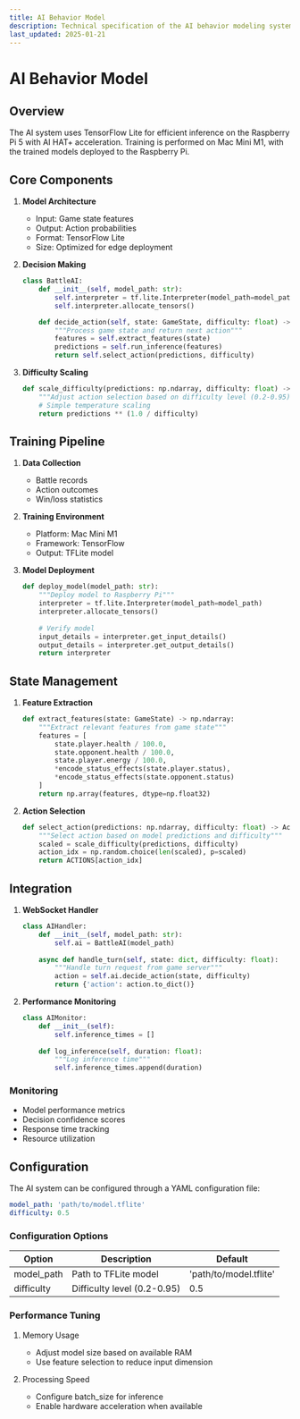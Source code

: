 ```yaml
---
title: AI Behavior Model
description: Technical specification of the AI behavior modeling system, including implementation details and usage guidelines
last_updated: 2025-01-21
---
```


# AI Behavior Model

## Overview

The AI system uses TensorFlow Lite for efficient inference on the Raspberry Pi 5 with AI HAT+ acceleration. Training is performed on Mac Mini M1, with the trained models deployed to the Raspberry Pi.

## Core Components

1. **Model Architecture**
   - Input: Game state features
   - Output: Action probabilities
   - Format: TensorFlow Lite
   - Size: Optimized for edge deployment

2. **Decision Making**
   ```python
   class BattleAI:
       def __init__(self, model_path: str):
           self.interpreter = tf.lite.Interpreter(model_path=model_path)
           self.interpreter.allocate_tensors()
   
       def decide_action(self, state: GameState, difficulty: float) -> Action:
           """Process game state and return next action"""
           features = self.extract_features(state)
           predictions = self.run_inference(features)
           return self.select_action(predictions, difficulty)
   ```

3. **Difficulty Scaling**
   ```python
   def scale_difficulty(predictions: np.ndarray, difficulty: float) -> np.ndarray:
       """Adjust action selection based on difficulty level (0.2-0.95)"""
       # Simple temperature scaling
       return predictions ** (1.0 / difficulty)
   ```

## Training Pipeline

1. **Data Collection**
   - Battle records
   - Action outcomes
   - Win/loss statistics

2. **Training Environment**
   - Platform: Mac Mini M1
   - Framework: TensorFlow
   - Output: TFLite model

3. **Model Deployment**
   ```python
   def deploy_model(model_path: str):
       """Deploy model to Raspberry Pi"""
       interpreter = tf.lite.Interpreter(model_path=model_path)
       interpreter.allocate_tensors()
       
       # Verify model
       input_details = interpreter.get_input_details()
       output_details = interpreter.get_output_details()
       return interpreter
   ```

## State Management

1. **Feature Extraction**
   ```python
   def extract_features(state: GameState) -> np.ndarray:
       """Extract relevant features from game state"""
       features = [
           state.player.health / 100.0,
           state.opponent.health / 100.0,
           state.player.energy / 100.0,
           *encode_status_effects(state.player.status),
           *encode_status_effects(state.opponent.status)
       ]
       return np.array(features, dtype=np.float32)
   ```

2. **Action Selection**
   ```python
   def select_action(predictions: np.ndarray, difficulty: float) -> Action:
       """Select action based on model predictions and difficulty"""
       scaled = scale_difficulty(predictions, difficulty)
       action_idx = np.random.choice(len(scaled), p=scaled)
       return ACTIONS[action_idx]
   ```

## Integration

1. **WebSocket Handler**
   ```python
   class AIHandler:
       def __init__(self, model_path: str):
           self.ai = BattleAI(model_path)
           
       async def handle_turn(self, state: dict, difficulty: float):
           """Handle turn request from game server"""
           action = self.ai.decide_action(state, difficulty)
           return {'action': action.to_dict()}
   ```

2. **Performance Monitoring**
   ```python
   class AIMonitor:
       def __init__(self):
           self.inference_times = []
           
       def log_inference(self, duration: float):
           """Log inference time"""
           self.inference_times.append(duration)
   ```

### Monitoring
* Model performance metrics
* Decision confidence scores
* Response time tracking
* Resource utilization

## Configuration

The AI system can be configured through a YAML configuration file:

```yaml
model_path: 'path/to/model.tflite'
difficulty: 0.5
```

### Configuration Options

| Option | Description | Default |
|--------|-------------|---------|
| model_path | Path to TFLite model | 'path/to/model.tflite' |
| difficulty | Difficulty level (0.2-0.95) | 0.5 |

### Performance Tuning

1. Memory Usage
   - Adjust model size based on available RAM
   - Use feature selection to reduce input dimension

2. Processing Speed
   - Configure batch_size for inference
   - Enable hardware acceleration when available
